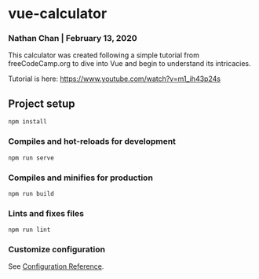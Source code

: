 # vue-calculator
### Nathan Chan | February 13, 2020

This calculator was created following a simple tutorial from freeCodeCamp.org to dive into Vue and begin to understand its intricacies. 

Tutorial is here: 
https://www.youtube.com/watch?v=m1_ih43p24s

## Project setup
```
npm install
```

### Compiles and hot-reloads for development
```
npm run serve
```

### Compiles and minifies for production
```
npm run build
```

### Lints and fixes files
```
npm run lint
```

### Customize configuration
See [Configuration Reference](https://cli.vuejs.org/config/).
